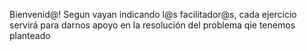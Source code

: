 Bienvenid@! Segun vayan indicando l@s facilitador@s, cada ejercicio servirá para darnos apoyo en la resolución del problema qie tenemos planteado